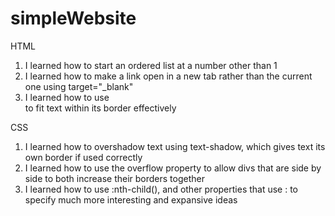 # simpleWebsite

HTML
1. I learned how to start an ordered list at a number other than 1
2. I learned how to make a link open in a new tab rather than the current one using target="_blank"
3. I learned how to use <br> to fit text within its border effectively

CSS
1. I learned how to overshadow text using text-shadow, which gives text its own border if used correctly
2. I learned how to use the overflow property to allow divs that are side by side to both increase their borders together
3. I learned how to use :nth-child(), and other properties that use : to specify much more interesting and expansive ideas
